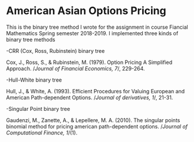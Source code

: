 # American Asian Options Pricing

This is the binary tree method I wrote for the assignment in course Fiancial Mathematics Spring semester 2018-2019. I implemented three kinds of binary tree methods

-CRR (Cox, Ross, Rubinstein) binary tree

Cox, J., Ross, S., & Rubinstein, M. (1979). Option Pricing A Simplified Approach. /*Journal of Financial Economics, 7*/, 229-264.

-Hull-White binary tree

Hull, J., & White, A. (1993). Efficient Procedures for Valuing European and American Path-dependent Options. /*Journal of derivatives, 1*/, 21-31.

-Singular Point binary tree

Gaudenzi, M., Zanette, A., & Lepellere, M. A. (2010). The singular points binomial method for pricing american path-dependent options. /*Journal of Computational Finance, 1*/(1).
